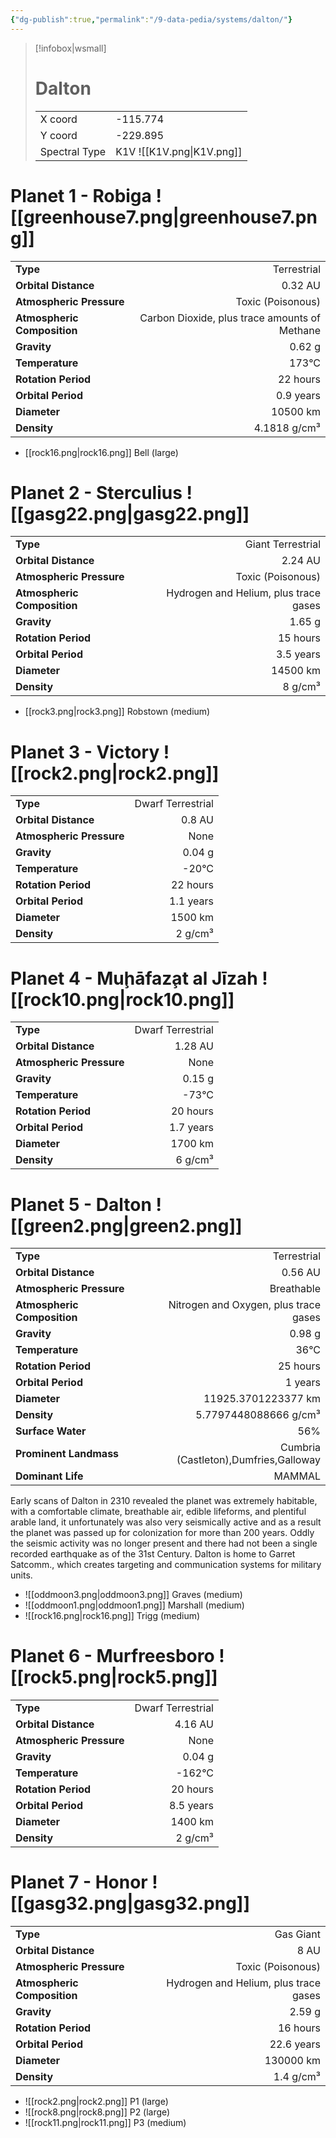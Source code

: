 ```yaml
---
{"dg-publish":true,"permalink":"/9-data-pedia/systems/dalton/"}
---
```


> [!infobox|wsmall]
> # Dalton
> | | |
> | - | - |
> | X coord | -115.774 |
> | Y coord| -229.895 |
> | Spectral Type | K1V ![[K1V.png\|K1V.png]] |

# Planet 1 - Robiga ![[greenhouse7.png\|greenhouse7.png]]
|                             |                           |
| --------------------------- | -------------------------:|
| **Type**                    |             Terrestrial |
| **Orbital Distance**        |   0.32 AU |
| **Atmospheric Pressure**    |       Toxic (Poisonous) |
| **Atmospheric Composition** |      Carbon Dioxide, plus trace amounts of Methane |
| **Gravity**                 |        0.62 g |
| **Temperature**             |    173°C |
| **Rotation Period**         |  22 hours |
| **Orbital Period** | 0.9 years |
| **Diameter**                |      10500 km | 
| **Density**                 |    4.1818 g/cm³ |



- [[rock16.png\|rock16.png]] Bell (large)

# Planet 2 - Sterculius ![[gasg22.png\|gasg22.png]]
|                             |                           |
| --------------------------- | -------------------------:|
| **Type**                    |             Giant Terrestrial |
| **Orbital Distance**        |   2.24 AU |
| **Atmospheric Pressure**    |       Toxic (Poisonous) |
| **Atmospheric Composition** |      Hydrogen and Helium, plus trace gases |
| **Gravity**                 |        1.65 g |
| **Rotation Period**         |  15 hours |
| **Orbital Period** | 3.5 years |
| **Diameter**                |      14500 km | 
| **Density**                 |    8 g/cm³ |



- [[rock3.png\|rock3.png]] Robstown (medium)

# Planet 3 - Victory ![[rock2.png\|rock2.png]]
|                             |                           |
| --------------------------- | -------------------------:|
| **Type**                    |             Dwarf Terrestrial |
| **Orbital Distance**        |   0.8 AU |
| **Atmospheric Pressure**    |       None |
| **Gravity**                 |        0.04 g |
| **Temperature**             |    -20°C |
| **Rotation Period**         |  22 hours |
| **Orbital Period** | 1.1 years |
| **Diameter**                |      1500 km | 
| **Density**                 |    2 g/cm³ |





# Planet 4 - Muḩāfaz̧at al Jīzah ![[rock10.png\|rock10.png]]
|                             |                           |
| --------------------------- | -------------------------:|
| **Type**                    |             Dwarf Terrestrial |
| **Orbital Distance**        |   1.28 AU |
| **Atmospheric Pressure**    |       None |
| **Gravity**                 |        0.15 g |
| **Temperature**             |    -73°C |
| **Rotation Period**         |  20 hours |
| **Orbital Period** | 1.7 years |
| **Diameter**                |      1700 km | 
| **Density**                 |    6 g/cm³ |





# Planet 5 - Dalton ![[green2.png\|green2.png]]
|                             |                           |
| --------------------------- | -------------------------:|
| **Type**                    |             Terrestrial |
| **Orbital Distance**        |   0.56 AU |
| **Atmospheric Pressure**    |       Breathable |
| **Atmospheric Composition** |      Nitrogen and Oxygen, plus trace gases |
| **Gravity**                 |        0.98 g |
| **Temperature**             |    36°C |
| **Rotation Period**         |  25 hours |
| **Orbital Period** | 1 years |
| **Diameter**                |      11925.3701223377 km | 
| **Density**                 |    5.7797448088666 g/cm³ |
| **Surface Water**           |           56% | 
| **Prominent Landmass**      |         Cumbria (Castleton),Dumfries,Galloway | 
| **Dominant Life**           |         MAMMAL |

Early scans of Dalton in 2310 revealed the planet was extremely habitable, with a comfortable climate, breathable air, edible lifeforms, and plentiful arable land, it unfortunately was also very seismically active and as a result the planet was passed up for colonization for more than 200 years. Oddly the seismic activity was no longer present and there had not been a single recorded earthquake as of the 31st Century. Dalton is home to Garret Satcomm., which creates targeting and communication systems for military units.

- ![[oddmoon3.png\|oddmoon3.png]] Graves (medium)
- ![[oddmoon1.png\|oddmoon1.png]] Marshall (medium)
- ![[rock16.png\|rock16.png]] Trigg (medium)


# Planet 6 - Murfreesboro ![[rock5.png\|rock5.png]]
|                             |                           |
| --------------------------- | -------------------------:|
| **Type**                    |             Dwarf Terrestrial |
| **Orbital Distance**        |   4.16 AU |
| **Atmospheric Pressure**    |       None |
| **Gravity**                 |        0.04 g |
| **Temperature**             |    -162°C |
| **Rotation Period**         |  20 hours |
| **Orbital Period** | 8.5 years |
| **Diameter**                |      1400 km | 
| **Density**                 |    2 g/cm³ |





# Planet 7 - Honor ![[gasg32.png\|gasg32.png]]
|                             |                           |
| --------------------------- | -------------------------:|
| **Type**                    |             Gas Giant |
| **Orbital Distance**        |   8 AU |
| **Atmospheric Pressure**    |       Toxic (Poisonous) |
| **Atmospheric Composition** |      Hydrogen and Helium, plus trace gases |
| **Gravity**                 |        2.59 g |
| **Rotation Period**         |  16 hours |
| **Orbital Period** | 22.6 years |
| **Diameter**                |      130000 km | 
| **Density**                 |    1.4 g/cm³ |



- ![[rock2.png\|rock2.png]] P1 (large)
- ![[rock8.png\|rock8.png]] P2 (large)
- ![[rock11.png\|rock11.png]] P3 (medium)



